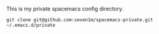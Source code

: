 This is my private spacemacs config directory.

```
git clone git@github.com:seven1m/spacemacs-private.git ~/.emacs.d/private
```
